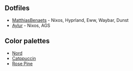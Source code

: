 Dotfiles
----------------
- [MatthiasBenaets](https://github.com/MatthiasBenaets/nixos-config) - Nixos, Hyprland, Eww, Waybar, Dunst
- [Aylur](https://github.com/Aylur/dotfiles) - Nixos, AGS


Color palettes
----------------
- [Nord](https://www.nordtheme.com/) 
- [Catppuccin](https://github.com/catppuccin/catppuccin)
- [Rose Pine](https://rosepinetheme.com/)